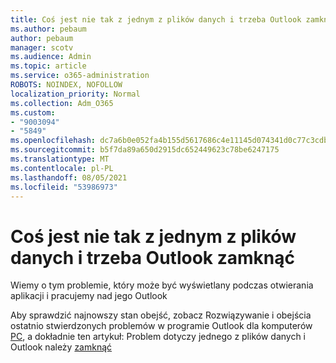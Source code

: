 ```yaml
---
title: Coś jest nie tak z jednym z plików danych i trzeba Outlook zamknąć
ms.author: pebaum
author: pebaum
manager: scotv
ms.audience: Admin
ms.topic: article
ms.service: o365-administration
ROBOTS: NOINDEX, NOFOLLOW
localization_priority: Normal
ms.collection: Adm_O365
ms.custom:
- "9003094"
- "5849"
ms.openlocfilehash: dc7a6b0e052fa4b155d5617686c4e11145d074341d0c77c3cdbe75fd70692567
ms.sourcegitcommit: b5f7da89a650d2915dc652449623c78be6247175
ms.translationtype: MT
ms.contentlocale: pl-PL
ms.lasthandoff: 08/05/2021
ms.locfileid: "53986973"
---
```

# <a name="something-is-wrong-with-one-of-your-data-files-and-outlook-needs-to-close"></a>Coś jest nie tak z jednym z plików danych i trzeba Outlook zamknąć

Wiemy o tym problemie, który może być wyświetlany podczas otwierania aplikacji i pracujemy nad jego Outlook

Aby sprawdzić najnowszy stan obejść, zobacz Rozwiązywanie i obejścia ostatnio stwierdzonych problemów w programie Outlook dla komputerów [PC](https://support.microsoft.com/office/ecf61305-f84f-4e13-bb73-95a214ac1230), a dokładnie ten artykuł: Problem dotyczy jednego z plików danych i Outlook należy [zamknąć](https://support.microsoft.com/office/a3b59934-2446-4f2a-bd25-58f88188b9b2)
